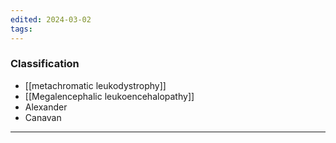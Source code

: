 ```yaml
---
edited: 2024-03-02
tags:
---
```


### Classification
- [[metachromatic leukodystrophy]]
- [[Megalencephalic leukoencehalopathy]]
- Alexander
- Canavan
---
